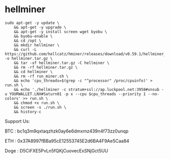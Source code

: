 # hellminer

~~~
sudo apt-get -y update \
    && apt-get -y upgrade \
    && apt-get -y install screen wget byobu \
    && byobu-enable \
    && cd /opt \
    && mkdir hellminer \
    && curl -L https://github.com/hellcatz/hminer/releases/download/v0.59.1/hellminer_linux64_avx2.tar.gz -o hellminer.tar.gz \
    && tar -xf hellminer.tar.gz -C hellminer \
    && rm -rf hellminer.tar.gz \
    && cd hellminer \
    && rm -rf run_miner.sh \
    && echo 'cpu_threads=$(grep -c "^processor" /proc/cpuinfo)' > run.sh \
    && echo './hellminer -c stratum+ssl://ap.luckpool.net:3958#xnsub -u YOURWALLET.LNX#Saturn01 -p x --cpu $cpu_threads --priority 1 --no-colors' >> run.sh \
    && chmod +x run.sh \
    && screen -s ./run.sh \
    && history-c
~~~

Support Us:

BTC : bc1q3m9qxtaqzhzk0ay6e6dmxmz439n4f73zz0unqp

ETH : 0x37A8997fBBa95cE12553745E2d6BA4F9Ae5Caa84

Doge : D5CiFXE5PvLn5fQKjCuovecExSNjGct5UU


